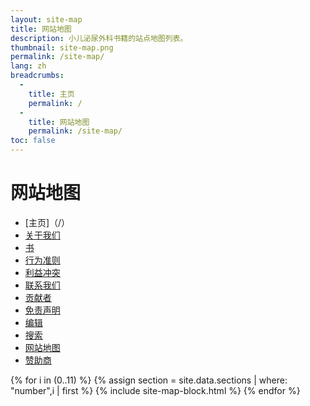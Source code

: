 ```yaml
---
layout: site-map
title: 网站地图
description: 小儿泌尿外科书籍的站点地图列表。
thumbnail: site-map.png
permalink: /site-map/
lang: zh
breadcrumbs:
  -
    title: 主页
    permalink: /
  -
    title: 网站地图
    permalink: /site-map/
toc: false
---
```


# 网站地图

<div class="site-map" markdown="1">
  
- [主页]（/）
- [关于我们](/about-us/)
- [书](/book/)
- [行为准则](/code-of-conduct/)
- [利益冲突](/conflict-of-interest/)
- [联系我们](/contact-us/)
- [贡献者](/contributors/)
- [免责声明](/disclaimer/)
- [编辑](/editors/)
- [搜索](/search/)
- [网站地图](/site-map/)
- [赞助商](/sponsors/)

</div>
<div class="site-map" markdown="1">
  
{% for i in (0..11) %}
  {% assign section = site.data.sections | where: "number",i | first %}
  {% include site-map-block.html %}
{% endfor %}

</div>